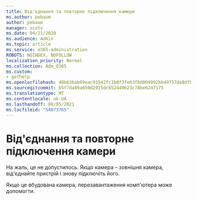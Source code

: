 ```yaml
---
title: Від'єднання та повторне підключення камери
ms.author: pebaum
author: pebaum
manager: scotv
ms.date: 04/21/2020
ms.audience: Admin
ms.topic: article
ms.service: o365-administration
ROBOTS: NOINDEX, NOFOLLOW
localization_priority: Normal
ms.collection: Adm_O365
ms.custom:
- gethelp
ms.openlocfilehash: 48b63bab69eac91942fc1b0f3fe63f6d004992bb49757de8df6e3bdcf9d447d2
ms.sourcegitcommit: b5f7da89a650d2915dc652449623c78be6247175
ms.translationtype: MT
ms.contentlocale: uk-UA
ms.lasthandoff: 08/05/2021
ms.locfileid: "54073765"
---
```

# <a name="unplug-and-reconnect-camera"></a>Від'єднання та повторне підключення камери

На жаль, це не допустилось. Якщо камера – зовнішня камера, від'єднайте пристрій і знову підключіть його.

Якщо це вбудована камера, перезавантаження комп'ютера може допомогти.
